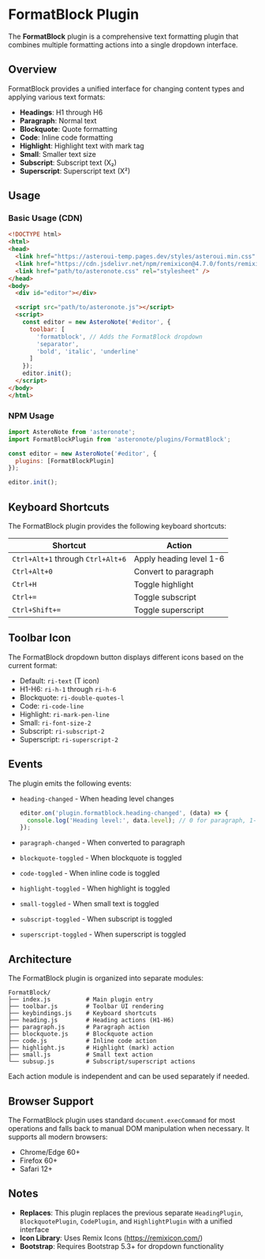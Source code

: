 # FormatBlock Plugin

The **FormatBlock** plugin is a comprehensive text formatting plugin that combines multiple formatting actions into a single dropdown interface.

## Overview

FormatBlock provides a unified interface for changing content types and applying various text formats:

- **Headings**: H1 through H6
- **Paragraph**: Normal text
- **Blockquote**: Quote formatting
- **Code**: Inline code formatting
- **Highlight**: Highlight text with mark tag
- **Small**: Smaller text size
- **Subscript**: Subscript text (X₂)
- **Superscript**: Superscript text (X²)

## Usage

### Basic Usage (CDN)

```html
<!DOCTYPE html>
<html>
<head>
  <link href="https://asteroui-temp.pages.dev/styles/asteroui.min.css" rel="stylesheet" />
  <link href="https://cdn.jsdelivr.net/npm/remixicon@4.7.0/fonts/remixicon.css" rel="stylesheet" />
  <link href="path/to/asteronote.css" rel="stylesheet" />
</head>
<body>
  <div id="editor"></div>

  <script src="path/to/asteronote.js"></script>
  <script>
    const editor = new AsteroNote('#editor', {
      toolbar: [
        'formatblock', // Adds the FormatBlock dropdown
        'separator',
        'bold', 'italic', 'underline'
      ]
    });
    editor.init();
  </script>
</body>
</html>
```

### NPM Usage

```javascript
import AsteroNote from 'asteronote';
import FormatBlockPlugin from 'asteronote/plugins/FormatBlock';

const editor = new AsteroNote('#editor', {
  plugins: [FormatBlockPlugin]
});

editor.init();
```

## Keyboard Shortcuts

The FormatBlock plugin provides the following keyboard shortcuts:

| Shortcut | Action |
|----------|--------|
| `Ctrl+Alt+1` through `Ctrl+Alt+6` | Apply heading level 1-6 |
| `Ctrl+Alt+0` | Convert to paragraph |
| `Ctrl+H` | Toggle highlight |
| `Ctrl+=` | Toggle subscript |
| `Ctrl+Shift+=` | Toggle superscript |

## Toolbar Icon

The FormatBlock dropdown button displays different icons based on the current format:

- Default: `ri-text` (T icon)
- H1-H6: `ri-h-1` through `ri-h-6`
- Blockquote: `ri-double-quotes-l`
- Code: `ri-code-line`
- Highlight: `ri-mark-pen-line`
- Small: `ri-font-size-2`
- Subscript: `ri-subscript-2`
- Superscript: `ri-superscript-2`

## Events

The plugin emits the following events:

- `heading-changed` - When heading level changes
  ```javascript
  editor.on('plugin.formatblock.heading-changed', (data) => {
    console.log('Heading level:', data.level); // 0 for paragraph, 1-6 for headings
  });
  ```

- `paragraph-changed` - When converted to paragraph
- `blockquote-toggled` - When blockquote is toggled
- `code-toggled` - When inline code is toggled
- `highlight-toggled` - When highlight is toggled
- `small-toggled` - When small text is toggled
- `subscript-toggled` - When subscript is toggled
- `superscript-toggled` - When superscript is toggled

## Architecture

The FormatBlock plugin is organized into separate modules:

```
FormatBlock/
├── index.js          # Main plugin entry
├── toolbar.js        # Toolbar UI rendering
├── keybindings.js    # Keyboard shortcuts
├── heading.js        # Heading actions (H1-H6)
├── paragraph.js      # Paragraph action
├── blockquote.js     # Blockquote action
├── code.js           # Inline code action
├── highlight.js      # Highlight (mark) action
├── small.js          # Small text action
└── subsup.js         # Subscript/superscript actions
```

Each action module is independent and can be used separately if needed.

## Browser Support

The FormatBlock plugin uses standard `document.execCommand` for most operations and falls back to manual DOM manipulation when necessary. It supports all modern browsers:

- Chrome/Edge 60+
- Firefox 60+
- Safari 12+

## Notes

- **Replaces**: This plugin replaces the previous separate `HeadingPlugin`, `BlockquotePlugin`, `CodePlugin`, and `HighlightPlugin` with a unified interface
- **Icon Library**: Uses Remix Icons (<https://remixicon.com/>)
- **Bootstrap**: Requires Bootstrap 5.3+ for dropdown functionality

